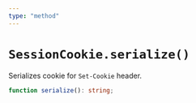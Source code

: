 ```yaml
---
type: "method"
---
```


# `SessionCookie.serialize()`

Serializes cookie for `Set-Cookie` header.

```ts
function serialize(): string;
```
